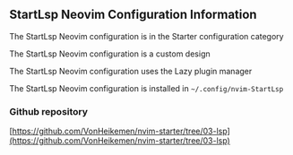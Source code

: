 ## StartLsp Neovim Configuration Information

The StartLsp Neovim configuration is in the Starter configuration category

The StartLsp Neovim configuration is a custom design

The StartLsp Neovim configuration uses the Lazy plugin manager

The StartLsp Neovim configuration is installed in `~/.config/nvim-StartLsp`

### Github repository

[https://github.com/VonHeikemen/nvim-starter/tree/03-lsp](https://github.com/VonHeikemen/nvim-starter/tree/03-lsp)

